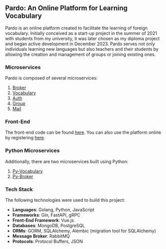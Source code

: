 ## Pardo: An Online Platform for Learning Vocabulary

Pardo is an online platform created to facilitate the learning of foreign vocabulary. Initially conceived as a start-up project in the summer of 2021 with students from my university, it was later chosen as my diploma project and began active development in December 2023. Pardo serves not only individuals learning new languages but also teachers and their students by allowing the creation and management of groups or joining existing ones.

### Microservices

Pardo is composed of several microservices:

1. [Broker](https://github.com/Maximrudnicki/broker-service-pardo)
2. [Vocabulary](https://github.com/Maximrudnicki/vocab-service-pardo)
3. [Auth](https://github.com/Maximrudnicki/auth-service-pardo)
4. [Group](https://github.com/Maximrudnicki/group_service)
5. [Mail](https://github.com/Maximrudnicki/mail-service-pardo)

### Front-End

The front-end code can be found [here](https://github.com/Maximrudnicki/vue_pardo). You can also use the platform online by registering [here](https://vue-pardo.onrender.com/).

### Python Microservices

Additionally, there are two microservices built using Python:

1. [Py-Vocabulary](https://github.com/Maximrudnicki/py-vocab-pardo)
2. [Py-Broker](https://github.com/Maximrudnicki/py-broker-pardo)

### Tech Stack

The following technologies were used to build this project:

- **Languages**: Golang, Python, JavaScript
- **Frameworks**: Gin, FastAPI, gRPC
- **Front-End Framework**: Vue.js
- **Databases**: MongoDB, PostgreSQL
- **ORMs**: GORM, SQLAlchemy, Alembic (migration tool for SQLAlchemy)
- **Message Broker**: RabbitMQ
- **Protocols**: Protocol Buffers, JSON
